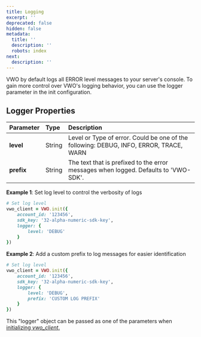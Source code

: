 ```yaml
---
title: Logging
excerpt: ''
deprecated: false
hidden: false
metadata:
  title: ''
  description: ''
  robots: index
next:
  description: ''
---
```

VWO by default logs all ERROR level messages to your server's console. To gain more control over VWO's logging behavior, you can use the logger parameter in the init configuration.

## Logger Properties

| Parameter  | Type   | Description                                                                            |
| :--------- | :----- | :------------------------------------------------------------------------------------- |
| **level**  | String | Level or Type of error. Could be one of the following: DEBUG, INFO, ERROR, TRACE, WARN |
| **prefix** | String | The text that is prefixed to the error messages when logged. Defaults to 'VWO-SDK'.    |

**Example 1**: Set log level to control the verbosity of logs

```ruby
# Set log level
vwo_client = VWO.init({
    account_id: '123456',
    sdk_key: '32-alpha-numeric-sdk-key',
    logger: {
        level: 'DEBUG'
    }
})
```

**Example 2**: Add a custom prefix to log messages for easier identification

```ruby
# Set log level
vwo_client = VWO.init({
    account_id: '123456',
    sdk_key: '32-alpha-numeric-sdk-key',
    logger: {
        level: 'DEBUG',
        prefix: 'CUSTOM LOG PREFIX'
    }
})
```

This "logger" object can be passed as one of the parameters when [initializing _vwo_client_.](https://developers.vwo.com/v2/docs/fme-ruby-initialization)